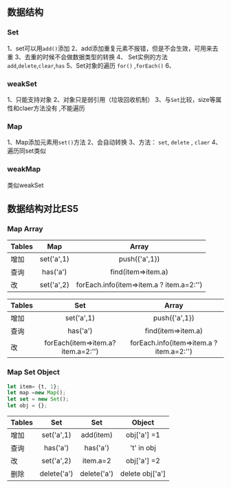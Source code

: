 ## 数据结构

### Set
1、set可以用`add()`添加
2、add添加重复元素不报错，但是不会生效，可用来去重
3、去重的时候不会做数据类型的转换
4、 Set实例的方法  `add`,`delete`,`clear`,`has`
5、Set对象的遍历 `for()` ,`forEach()`
6、
 
 ### weakSet
 1、只能支持对象
 2、对象只是弱引用（垃圾回收机制）
 3、与`Set`比较，size等属性和claer方法没有 ,不能遍历
 
 ### Map
 1、Map添加元素用`set()`方法
 2、会自动转换
 3、方法： `set`, `delete` , `claer`
 4、遍历同set类似
 
  ### weakMap
  类似weakSet 
  
  
  ## 数据结构对比ES5
  
  ### Map  Array
| Tables        | Map           | Array |
| ------------- |:-------------:|:-----:|
| 增加     | set('a',1)| push({'a',1}) |
| 查询      | has('a')|   find(item=>item.a) |
| 改       | set('a',2)      |    forEach.info(item=>item.a ? item.a=2:'') | 删除      | delete('a')|   findIndex(item=>item.a)  array.splice(index,1) |

| Tables        | Set           | Array |
| ------------- |:-------------:|:-----:|
| 增加     | set('a',1)| push({'a',1}) |
| 查询      | has('a')|   find(item=>item.a) |
| 改       | forEach(item=>item.a?item.a=2:'')      |    forEach.info(item=>item.a ? item.a=2:'') | 删除      | delete('a')|   findIndex(item=>item.a)  array.splice(index,1) |

### Map  Set  Object


```js
let item= {t, 1};
let map =new Map();
let set = new Set();
let obj = {};

```
| Tables        | Set           | Set   |     Object  |
| ------------- |:-------------:|:-----:|:-----------:|
| 增加          | set('a',1)|  add(item) |  obj['a'] =1 |
| 查询          | has('a')|   has('a') | 't' in obj |
| 改            | set('a',2)   |   item.a=2 |obj['a'] =2 |
| 删除          | delete('a')|  delete('a') | delete obj['a'] |

